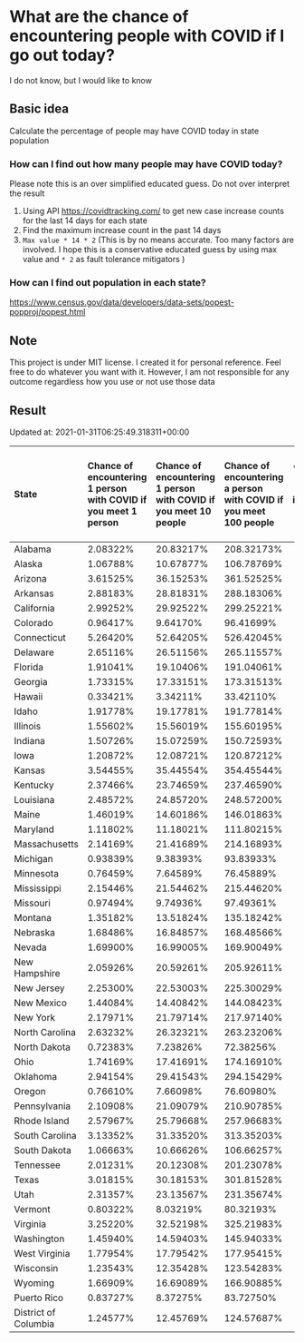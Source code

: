 # What are the chance of encountering people with COVID if I go out today?
I do not know, but I would like to know

## Basic idea
Calculate the percentage of people may have COVID today in state population

### How can I find out how many people may have COVID today?
Please note this is an over simplified educated guess. Do not over interpret the result 
1. Using API https://covidtracking.com/ to get new case increase counts for the last 14 days for each state
2. Find the maximum increase count in the past 14 days
3. `Max value * 14 * 2` (This is by no means accurate. Too many factors are involved. I hope this is a conservative educated guess by using max value and `* 2` as fault tolerance mitigators ) 

### How can I find out population in each state?
https://www.census.gov/data/developers/data-sets/popest-popproj/popest.html

## Note
This project is under MIT license. I created it for personal reference. Feel free to do whatever you want with it. However, I am not responsible for any outcome regardless how you use or not use those data 

## Result

 Updated at: 2021-01-31T06:25:49.318311+00:00

| State                | Chance of encountering 1 person with COVID if you meet 1 person   | Chance of encountering 1 person with COVID if you meet 10 people   | Chance of encountering a person with COVID if you meet 100 people   |   Max count of new case increase in the past 14 days |   Estimated people count with COVID |
|:---------------------|:------------------------------------------------------------------|:-------------------------------------------------------------------|:--------------------------------------------------------------------|-----------------------------------------------------:|------------------------------------:|
| Alabama              | 2.08322%                                                          | 20.83217%                                                          | 208.32173%                                                          |                                                 3648 |                              102144 |
| Alaska               | 1.06788%                                                          | 10.67877%                                                          | 106.78769%                                                          |                                                  279 |                                7812 |
| Arizona              | 3.61525%                                                          | 36.15253%                                                          | 361.52525%                                                          |                                                 9398 |                              263144 |
| Arkansas             | 2.88183%                                                          | 28.81831%                                                          | 288.18306%                                                          |                                                 3106 |                               86968 |
| California           | 2.99252%                                                          | 29.92522%                                                          | 299.25221%                                                          |                                                42229 |                             1182412 |
| Colorado             | 0.96417%                                                          | 9.64170%                                                           | 96.41699%                                                           |                                                 1983 |                               55524 |
| Connecticut          | 5.26420%                                                          | 52.64205%                                                          | 526.42045%                                                          |                                                 6703 |                              187684 |
| Delaware             | 2.65116%                                                          | 26.51156%                                                          | 265.11557%                                                          |                                                  922 |                               25816 |
| Florida              | 1.91041%                                                          | 19.10406%                                                          | 191.04061%                                                          |                                                14654 |                              410312 |
| Georgia              | 1.73315%                                                          | 17.33151%                                                          | 173.31513%                                                          |                                                 6572 |                              184016 |
| Hawaii               | 0.33421%                                                          | 3.34211%                                                           | 33.42110%                                                           |                                                  169 |                                4732 |
| Idaho                | 1.91778%                                                          | 19.17781%                                                          | 191.77814%                                                          |                                                 1224 |                               34272 |
| Illinois             | 1.55602%                                                          | 15.56019%                                                          | 155.60195%                                                          |                                                 7042 |                              197176 |
| Indiana              | 1.50726%                                                          | 15.07259%                                                          | 150.72593%                                                          |                                                 3624 |                              101472 |
| Iowa                 | 1.20872%                                                          | 12.08721%                                                          | 120.87212%                                                          |                                                 1362 |                               38136 |
| Kansas               | 3.54455%                                                          | 35.44554%                                                          | 354.45544%                                                          |                                                 3688 |                              103264 |
| Kentucky             | 2.37466%                                                          | 23.74659%                                                          | 237.46590%                                                          |                                                 3789 |                              106092 |
| Louisiana            | 2.48572%                                                          | 24.85720%                                                          | 248.57200%                                                          |                                                 4127 |                              115556 |
| Maine                | 1.46019%                                                          | 14.60186%                                                          | 146.01863%                                                          |                                                  701 |                               19628 |
| Maryland             | 1.11802%                                                          | 11.18021%                                                          | 111.80215%                                                          |                                                 2414 |                               67592 |
| Massachusetts        | 2.14169%                                                          | 21.41689%                                                          | 214.16893%                                                          |                                                 5272 |                              147616 |
| Michigan             | 0.93839%                                                          | 9.38393%                                                           | 93.83933%                                                           |                                                 3347 |                               93716 |
| Minnesota            | 0.76459%                                                          | 7.64589%                                                           | 76.45889%                                                           |                                                 1540 |                               43120 |
| Mississippi          | 2.15446%                                                          | 21.54462%                                                          | 215.44620%                                                          |                                                 2290 |                               64120 |
| Missouri             | 0.97494%                                                          | 9.74936%                                                           | 97.49361%                                                           |                                                 2137 |                               59836 |
| Montana              | 1.35182%                                                          | 13.51824%                                                          | 135.18242%                                                          |                                                  516 |                               14448 |
| Nebraska             | 1.68486%                                                          | 16.84857%                                                          | 168.48566%                                                          |                                                 1164 |                               32592 |
| Nevada               | 1.69900%                                                          | 16.99005%                                                          | 169.90049%                                                          |                                                 1869 |                               52332 |
| New Hampshire        | 2.05926%                                                          | 20.59261%                                                          | 205.92611%                                                          |                                                 1000 |                               28000 |
| New Jersey           | 2.25300%                                                          | 22.53003%                                                          | 225.30029%                                                          |                                                 7147 |                              200116 |
| New Mexico           | 1.44084%                                                          | 14.40842%                                                          | 144.08423%                                                          |                                                 1079 |                               30212 |
| New York             | 2.17971%                                                          | 21.79714%                                                          | 217.97140%                                                          |                                                15144 |                              424032 |
| North Carolina       | 2.63232%                                                          | 26.32321%                                                          | 263.23206%                                                          |                                                 9860 |                              276080 |
| North Dakota         | 0.72383%                                                          | 7.23826%                                                           | 72.38256%                                                           |                                                  197 |                                5516 |
| Ohio                 | 1.74169%                                                          | 17.41691%                                                          | 174.16910%                                                          |                                                 7271 |                              203588 |
| Oklahoma             | 2.94154%                                                          | 29.41543%                                                          | 294.15429%                                                          |                                                 4157 |                              116396 |
| Oregon               | 0.76610%                                                          | 7.66098%                                                           | 76.60980%                                                           |                                                 1154 |                               32312 |
| Pennsylvania         | 2.10908%                                                          | 21.09079%                                                          | 210.90785%                                                          |                                                 9643 |                              270004 |
| Rhode Island         | 2.57967%                                                          | 25.79668%                                                          | 257.96683%                                                          |                                                  976 |                               27328 |
| South Carolina       | 3.13352%                                                          | 31.33520%                                                          | 313.35203%                                                          |                                                 5762 |                              161336 |
| South Dakota         | 1.06663%                                                          | 10.66626%                                                          | 106.66257%                                                          |                                                  337 |                                9436 |
| Tennessee            | 2.01231%                                                          | 20.12308%                                                          | 201.23078%                                                          |                                                 4908 |                              137424 |
| Texas                | 3.01815%                                                          | 30.18153%                                                          | 301.81528%                                                          |                                                31255 |                              875140 |
| Utah                 | 2.31357%                                                          | 23.13567%                                                          | 231.35674%                                                          |                                                 2649 |                               74172 |
| Vermont              | 0.80322%                                                          | 8.03219%                                                           | 80.32193%                                                           |                                                  179 |                                5012 |
| Virginia             | 3.25220%                                                          | 32.52198%                                                          | 325.21983%                                                          |                                                 9914 |                              277592 |
| Washington           | 1.45940%                                                          | 14.59403%                                                          | 145.94033%                                                          |                                                 3969 |                              111132 |
| West Virginia        | 1.77954%                                                          | 17.79542%                                                          | 177.95415%                                                          |                                                 1139 |                               31892 |
| Wisconsin            | 1.23543%                                                          | 12.35428%                                                          | 123.54283%                                                          |                                                 2569 |                               71932 |
| Wyoming              | 1.66909%                                                          | 16.69089%                                                          | 166.90885%                                                          |                                                  345 |                                9660 |
| Puerto Rico          | 0.83727%                                                          | 8.37275%                                                           | 83.72750%                                                           |                                                  955 |                               26740 |
| District of Columbia | 1.24577%                                                          | 12.45769%                                                          | 124.57687%                                                          |                                                  314 |                                8792 |